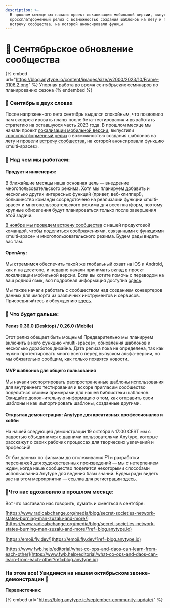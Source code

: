 ```yaml
---
description: >-
  В прошлом месяце мы начали проект локализации мобильной версии, выпустили
  кроссплатформенный релиз с возможностью создания шаблонов на лету и провели
  встречу сообщества, на которой анонсировали функци
---
```


# 🍁 Сентябрьское обновление сообщества

{% embed url="https://blog.anytype.io/content/images/size/w2000/2023/10/Frame-3106.2.png" %}
Упорная работа во время сентябрьских семинаров по планированию сезона
{% endembed %}

### **🥜 Сентябрь в двух словах**

После напряженного лета сентябрь выдался спокойным, что позволило нам скорректировать планы после бета-тестирования и выработать стратегию на оставшуюся часть 2023 года. В прошлом месяце мы начали проект [локализации мобильной версии](https://github.com/orgs/anyproto/discussions/93?ref=blog.anytype.io), выпустили [кроссплатформенный релиз](https://community.anytype.io/t/anytype-desktop-0-35-0-released/11104/9?ref=blog.anytype.io) с возможностью создания шаблонов на лету и провели [встречу сообщества](https://community.anytype.io/t/join-us-on-sep-14-for-our-next-town-hall/10902/13?ref=blog.anytype.io), на которой анонсировали функцию «multi-spaces».

### **🦫 Над чем мы работаем:**

#### **Продукт и инженерия:**

В ближайшие месяцы наша основная цель — внедрение многопользовательского режима. Хотя мы планируем добавить и несколько других интересных функций (привет, веб-клиппер!), большинство команды сосредоточено на реализации функции «multi-space» и многопользовательского режима для всех платформ, поэтому крупные обновления будут планироваться только после завершения этой задачи.

[В ноябре мы проведем встречу сообщества](https://lu.ma/tuh2w0ef?ref=blog.anytype.io) с нашей продуктовой командой, чтобы поделиться соображениями, связанными с функциями «multi-space» и многопользовательского режима. Будем рады видеть вас там.

#### **OpenAny:**

Мы стремимся обеспечить такой же глобальный охват на iOS и Android, как и на десктопе, и недавно начали принимать вклад в проект локализации мобильной версии. Если вы хотите помочь с переводом на ваш родной язык, вся подробная информация доступна [здесь](https://github.com/orgs/anyproto/discussions/93?ref=blog.anytype.io).

Мы также начали работать с сообществом над созданием конвертеров данных для импорта из различных инструментов и сервисов. Присоединяйтесь к обсуждению [здесь](https://github.com/orgs/anyproto/discussions/82?ref=blog.anytype.io).

### **🥁 Что будет дальше:**

#### **Релиз 0.36.0 (Desktop) / 0.26.0 (Mobile)**

Этот релиз обещает быть мощным! Предварительно мы планируем включить в него функцию «multi-spaces», обновления шаблонов и несколько доработок дизайна. Дата релиза пока не определена, так как нужно протестировать много всего перед выпуском альфа-версии, но мы обязательно сообщим, как только появятся новости.

#### **MVP шаблонов для общего пользования**

Мы начали экспортировать распространенные шаблоны использования для внутреннего тестирования и вскоре пригласим сообщество поделиться своими примерами для нашей библиотеки шаблонов. Ожидайте дополнительную информацию о том, как отправить свои шаблоны и как импортировать шаблоны, созданные другими.

#### **Открытая демонстрация: Anytype для креативных профессионалов и хобби**

На нашей следующей демонстрации 19 октября в 17:00 CEST мы с радостью объединимся с давними пользователями Anytype, которые расскажут о своих рабочих процессах для творческих увлечений и профессий!

От баз данных по фильмам до отслеживания F1 и разработки персонажей для художественных произведений — мы с нетерпением ждем, когда наше сообщество поделится некоторыми способами использования Anytype для ведения базы знаний. Будем рады видеть вас на этом мероприятии — ссылка для регистрации [здесь](https://lu.ma/lglqovpf?ref=blog.anytype.io).

### **🍭Что нас вдохновило в прошлом месяце:**

Вот что заставило нас говорить, думать и смеяться в сентябре:

[https://www.radicalxchange.org/media/blog/secret-societies-network-states-burning-man-zuzalu-and-more/](https://www.radicalxchange.org/media/blog/secret-societies-network-states-burning-man-zuzalu-and-more/?ref=blog.anytype.io)

[https://emoji.fly.dev/](https://emoji.fly.dev/?ref=blog.anytype.io)

[https://www.fwb.help/editorial/what-co-ops-and-daos-can-learn-from-each-other](https://www.fwb.help/editorial/what-co-ops-and-daos-can-learn-from-each-other?ref=blog.anytype.io)

### **На этом все! Увидимся на нашем октябрьском звонке-демонстрации 👻**

**Первоисточник:**

{% embed url="https://blog.anytype.io/september-community-update/" %}
